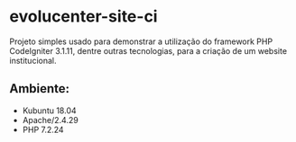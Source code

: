 # evolucenter-site-ci
Projeto simples usado para demonstrar a utilização do framework PHP CodeIgniter 3.1.11, dentre outras tecnologias, para a criação de um website institucional.

## Ambiente:

- Kubuntu 18.04
- Apache/2.4.29
- PHP 7.2.24

 